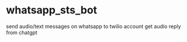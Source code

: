# whatsapp_sts_bot
send audio/text messages on whatsapp to twilio account get audio reply from chatgpt
